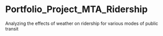 # Portfolio_Project_MTA_Ridership
Analyzing the effects of weather on ridership for various modes of public transit
